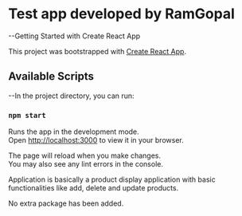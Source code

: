 # Test app developed by RamGopal

--Getting Started with Create React App

This project was bootstrapped with [Create React App](https://github.com/facebook/create-react-app).

## Available Scripts

--In the project directory, you can run:

### `npm start`

Runs the app in the development mode.\
Open [http://localhost:3000](http://localhost:3000) to view it in your browser.

The page will reload when you make changes.\
You may also see any lint errors in the console.

Application is basically a product display application with basic functionalities like add, delete and update products.

No extra package has been added.
